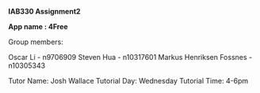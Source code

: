 **IAB330 Assignment2**

**App name : 4Free**

Group members:

Oscar Li - n9706909
Steven Hua - n10317601
Markus Henriksen Fossnes - n10305343

Tutor Name: Josh Wallace
Tutorial Day: Wednesday
Tutorial Time: 4-6pm
